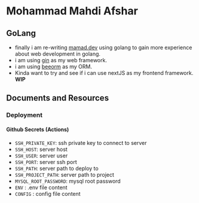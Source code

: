 # Mohammad Mahdi Afshar

## GoLang

- finally i am re-writing [mamad.dev](https://mamad.dev) using golang to gain more experience about web development in
  golang.
- i am using [gin](https://github.com/gin-gonic/gin) as my web framework.
- i am using [beeorm](https://beeorm.io/) as my ORM.
- Kinda want to try and see if i can use nextJS as my frontend framework. **WIP**

## Documents and Resources

### Deployment

#### Github Secrets (Actions)

- `SSH_PRIVATE_KEY`: ssh private key to connect to server
- `SSH_HOST`: server host
- `SSH_USER`: server user
- `SSH_PORT`: server ssh port
- `SSH_PATH`: server path to deploy to
- `SSH_PROJECT_PATH`: server path to project
- `MYSQL_ROOT_PASSWORD`: mysql root password
- `ENV` : .env file content
- `CONFIG` : config file content